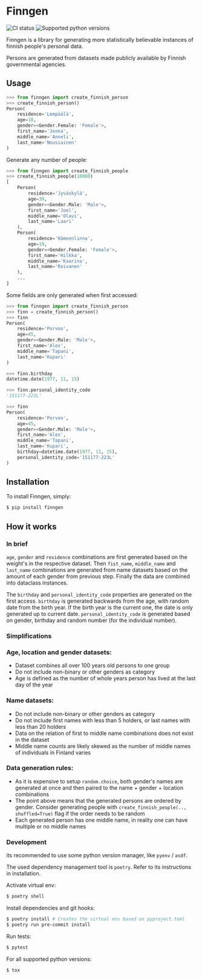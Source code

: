 # Finngen

<!-- Badges -->

![CI status](https://github.com/mknea/finngen/actions/workflows/lint_and_test.yaml/badge.svg)
![Supported python versions](https://img.shields.io/badge/-Python%203.9%20%7C%203.10%20%7C%203.11%20%7C%203.12-blue)

Finngen is a library for generating more statistically believable instances of finnish people's personal data.

Persons are generated from datasets made publicly available by Finnish governmental agencies.

## Usage

```python
>>> from finngen import create_finnish_person
>>> create_finnish_person()
Person(
    residence='Lempäälä',
    age=18,
    gender=<Gender.Female: 'Female'>,
    first_name='Jenna',
    middle_name='Anneli',
    last_name='Nousiainen'
)
```

Generate any number of people:

```python
>>> from finngen import create_finnish_people
>>> create_finnish_people(10000)
[
    Person(
        residence='Jyväskylä',
        age=39,
        gender=<Gender.Male: 'Male'>,
        first_name='Joel',
        middle_name='Olavi',
        last_name='Laari'
    ),
    Person(
        residence='Hämeenlinna',
        age=19,
        gender=<Gender.Female: 'Female'>,
        first_name='Hilkka',
        middle_name='Kaarina',
        last_name='Roivanen'
    ),
    ...
]
```

Some fields are only generated when first accessed:

```python traceback
>>> from finngen import create_finnish_person
>>> finn = create_finnish_person()
>>> finn
Person(
    residence='Porvoo',
    age=45,
    gender=<Gender.Male: 'Male'>,
    first_name='Alex',
    middle_name='Tapani',
    last_name='Kupari'
)

>>> finn.birthday
datetime.date(1977, 11, 15)

>>> finn.personal_identity_code
'151177-223L'

>>> finn
Person(
    residence='Porvoo',
    age=45,
    gender=<Gender.Male: 'Male'>,
    first_name='Alex',
    middle_name='Tapani',
    last_name='Kupari',
    birthday=datetime.date(1977, 11, 15),
    personal_identity_code='151177-223L'
)
```

## Installation

To install Finngen, simply:

```bash
$ pip install finngen
```

## How it works

### In brief

`age`, `gender` and `residence` combinations are first generated based on the weight's in the respective dataset. Then `fist_name`, `middle_name` and `last_name` combinations are generated from name datasets based on the amount of each gender from previous step. Finally the data are combined into dataclass instances.

The `birthday` and `personal_identity_code` properties are generated on the first access.
`birthday` is generated backwards from the age, with random date from the birth year. If the birth year is the current one, the date is only generated up to current date.
`personal_identity_code` is generated based on gender, birthday and random number (for the individual number).

### Simplifications

### Age, location and gender datasets:

- Dataset combines all over 100 years old persons to one group
- Do not include non-binary or other genders as category
- Age is defined as the number of whole years person has lived at the last day of the year

### Name datasets:

- Do not include non-binary or other genders as category
- Do not include first names with less than 5 holders, or last names with less than 20 holders
- Data on the relation of first to middle name combinations does not exist in the dataset
- Middle name counts are likely skewed as the number of middle names of individuals in Finland varies

### Data generation rules:

- As it is expensive to setup `random.choice`, both gender's names are generated at once and then paired to the name + gender + location combinations
- The point above means that the generated persons are ordered by gender. Consider generating people with `create_finnish_people(.., shuffled=True)` flag if the order needs to be random
- Each generated person has one middle name, in reality one can have multiple or no middle names

### Development

its recommended to use some python version manager, like `pyenv` / `asdf`.

The used dependency management tool is `poetry`.
Refer to its instructions in installation.

Activate virtual env:

```bash
$ poetry shell
```

Install dependencies and git hooks:

```bash
$ poetry install # Creates the virtual env based on pyproject.toml
$ poetry run pre-commit install
```

Run tests:

```bash
$ pytest
```

For all supported python versions:

```bash
$ tox
```

